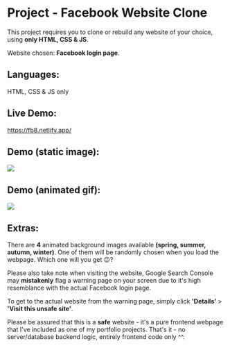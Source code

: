 # Project - Facebook Website Clone
This project requires you to clone or rebuild any website of your choice, using **only HTML, CSS & JS**.

Website chosen: **Facebook login page**.

## Languages:
HTML, CSS & JS only

## Live Demo:
https://fb8.netlify.app/

## Demo (static image):
<img src="https://github.com/melvincwng/facebook-clone/blob/master/images/fbclone.JPG"/>

## Demo (animated gif):
<img src="https://github.com/melvincwng/facebook-clone/blob/master/images/fbclone.gif" />

## Extras:
There are **4** animated background images available **(spring, summer, autumn, winter)**. One of them will be randomly chosen when you load the webpage. Which one will you get 😉?

Please also take note when visiting the website, Google Search Console may **mistakenly** flag a warning page on your screen due to it's high resemblance with the actual Facebook login page. 

To get to the actual website from the warning page, simply click **'Details'** > **'Visit this unsafe site'**.

Please be assured that this is a **safe** website - it's a pure frontend webpage that I've included as one of my portfolio projects. That's it - no server/database backend logic, entirely frontend code only ^^.


